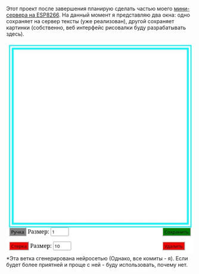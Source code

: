Этот проект после завершения планирую сделать частью моего <a href= "https://github.com/TimmMuranov/ESP-DISK">мини-сервера на ESP8266</a>. 
На данный момент я представляю два окна: одно сохраняет на сервер тексты (уже реализован), 
другой сохраняет картинки
(собственно, веб интерфейс рисовалки буду разрабатывать здесь).
<p>
<img src= "view.jpg">
*Эта ветка сгенерирована нейросетью (Однако, все комиты - я). Если будет более приятней и проще с ней - буду использовать, почему нет.
